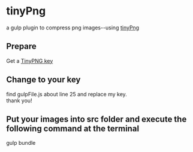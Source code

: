 # tinyPng
a gulp plugin to compress png images--using <a href="https://tinypng.com">tinyPng</a>

## Prepare
   Get a <a href="https://tinypng.com/developers">TinyPNG key</a>
      
## Change to your key
   find gulpFile.js about line 25 and replace my key.   
   thank you!
   
## Put your images into src folder and execute the following command at the terminal
   gulp bundle